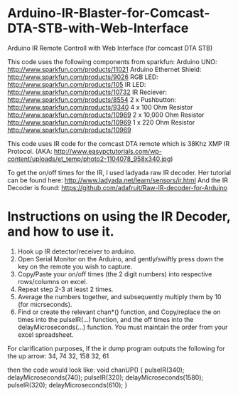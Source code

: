 Arduino-IR-Blaster-for-Comcast-DTA-STB-with-Web-Interface
=========================================================

Arduino IR Remote Controll with Web Interface (for comcast DTA STB)

This code uses the following components from sparkfun:
Arduino UNO:			http://www.sparkfun.com/products/11021
Arduino Ethernet Shield:	http://www.sparkfun.com/products/9026
RGB LED:			http://www.sparkfun.com/products/105
IR LED: 			http://www.sparkfun.com/products/10732
IR Reciever: 			http://www.sparkfun.com/products/8554
2 x Pushbutton: 		http://www.sparkfun.com/products/9340
4 x 100 Ohm Resistor		http://www.sparkfun.com/products/10969
2 x 10,000 Ohm Resistor		http://www.sparkfun.com/products/10969
1 x 220 Ohm Resistor		http://www.sparkfun.com/products/10969

This code uses IR code for the comcast DTA remote which is 38Khz XMP IR Protocol.
(AKA: http://www.easypctutorials.com/wp-content/uploads/et_temp/photo2-1104078_958x340.jpg)

To get the on/off times for the IR, I used ladyada raw IR decoder.
Her tutorial can be found here: http://www.ladyada.net/learn/sensors/ir.html
And the IR Decoder is found: https://github.com/adafruit/Raw-IR-decoder-for-Arduino

Instructions on using the IR Decoder, and how to use it.
=========================================================
1) Hook up IR detector/receiver to arduino.
2) Open Serial Monitor on the Arduino, and gently/swiftly press down the key on the remote you wish to capture.
3) Copy/Paste your on/off times (the 2 digit numbers) into respective rows/columns on excel.
4) Repeat step 2-3 at least 2 times.
5) Average the numbers together, and subsequently multiply them by 10 (for micrseconds).
6) Find or create the relevant chan*() function, and Copy/replace the on times into the pulseIR(...) function, and the off times into the delayMicroseconds(...) function. You must maintain the order from your excel spreadsheet.

For clarification purposes,
If the ir dump program outputs the following for the up arrow:
34, 74
32, 158
32, 61

then the code would look like:
void chanUP()
{
  pulseIR(340);
  delayMicroseconds(740);
  pulseIR(320);
  delayMicroseconds(1580);
  pulseIR(320);
  delayMicroseconds(610);
}



